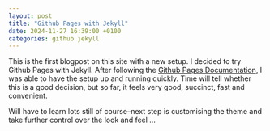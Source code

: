 ```yaml
---
layout: post
title: "Github Pages with Jekyll"
date: 2024-11-27 16:39:00 +0100
categories: github jekyll
---
```

This is the first blogpost on this site with a new setup. I decided to try Github Pages with Jekyll. After following the [Github Pages Documentation](https://docs.github.com/en/pages), I was able to have the setup up and running quickly. Time will tell whether this is a good decision, but so far, it feels very good, succinct, fast and convenient.

Will have to learn lots still of course–next step is customising the theme and take further control over the look and feel …